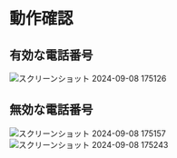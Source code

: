 # 動作確認
## 有効な電話番号
![スクリーンショット 2024-09-08 175126](https://github.com/user-attachments/assets/81ebb9fa-97db-47a2-8739-f76b124b4cf9)


## 無効な電話番号
![スクリーンショット 2024-09-08 175157](https://github.com/user-attachments/assets/0b8da378-5afe-4664-8a85-d950dac15436)
![スクリーンショット 2024-09-08 175243](https://github.com/user-attachments/assets/42e86182-b127-4a5d-8b69-3ed9cb95f344)
